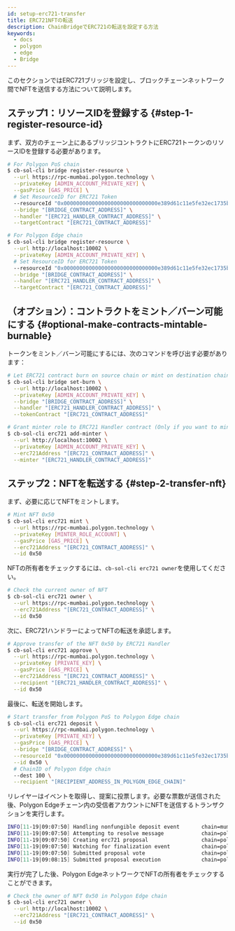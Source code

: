 ```yaml
---
id: setup-erc721-transfer
title: ERC721NFTの転送
description: ChainBridgeでERC721の転送を設定する方法
keywords:
  - docs
  - polygon
  - edge
  - Bridge
---
```


このセクションではERC721ブリッジを設定し、ブロックチェーンネットワーク間でNFTを送信する方法について説明します。

## ステップ1：リソースIDを登録する {#step-1-register-resource-id}

まず、双方のチェーン上にあるブリッジコントラクトにERC721トークンのリソースIDを登録する必要があります。

```bash
# For Polygon PoS chain
$ cb-sol-cli bridge register-resource \
  --url https://rpc-mumbai.polygon.technology \
  --privateKey [ADMIN_ACCOUNT_PRIVATE_KEY] \
  --gasPrice [GAS_PRICE] \
  # Set ResourceID for ERC721 Token
  --resourceId "0x000000000000000000000000000000e389d61c11e5fe32ec1735b3cd38c69501" \
  --bridge "[BRIDGE_CONTRACT_ADDRESS]" \
  --handler "[ERC721_HANDLER_CONTRACT_ADDRESS]" \
  --targetContract "[ERC721_CONTRACT_ADDRESS]"

# For Polygon Edge chain
$ cb-sol-cli bridge register-resource \
  --url http://localhost:10002 \
  --privateKey [ADMIN_ACCOUNT_PRIVATE_KEY] \
  # Set ResourceID for ERC721 Token
  --resourceId "0x000000000000000000000000000000e389d61c11e5fe32ec1735b3cd38c69501" \
  --bridge "[BRIDGE_CONTRACT_ADDRESS]" \
  --handler "[ERC721_HANDLER_CONTRACT_ADDRESS]" \
  --targetContract "[ERC721_CONTRACT_ADDRESS]"
```

## （オプション）：コントラクトをミント／バーン可能にする {#optional-make-contracts-mintable-burnable}

トークンをミント／バーン可能にするには、次のコマンドを呼び出す必要があります：

```bash
# Let ERC721 contract burn on source chain or mint on destination chain
$ cb-sol-cli bridge set-burn \
  --url http://localhost:10002 \
  --privateKey [ADMIN_ACCOUNT_PRIVATE_KEY] \
  --bridge "[BRIDGE_CONTRACT_ADDRESS]" \
  --handler "[ERC721_HANDLER_CONTRACT_ADDRESS]" \
  --tokenContract "[ERC721_CONTRACT_ADDRESS]"

# Grant minter role to ERC721 Handler contract (Only if you want to mint)
$ cb-sol-cli erc721 add-minter \
  --url http://localhost:10002 \
  --privateKey [ADMIN_ACCOUNT_PRIVATE_KEY] \
  --erc721Address "[ERC721_CONTRACT_ADDRESS]" \
  --minter "[ERC721_HANDLER_CONTRACT_ADDRESS]"
```

## ステップ2：NFTを転送する {#step-2-transfer-nft}

まず、必要に応じてNFTをミントします。

```bash
# Mint NFT 0x50
$ cb-sol-cli erc721 mint \
  --url https://rpc-mumbai.polygon.technology \
  --privateKey [MINTER_ROLE_ACCOUNT] \
  --gasPrice [GAS_PRICE] \
  --erc721Address "[ERC721_CONTRACT_ADDRESS]" \
  --id 0x50
```

NFTの所有者をチェックするには、`cb-sol-cli erc721 owner`を使用してください。

```bash
# Check the current owner of NFT
$ cb-sol-cli erc721 owner \
  --url https://rpc-mumbai.polygon.technology \
  --erc721Address "[ERC721_CONTRACT_ADDRESS]" \
  --id 0x50
```

次に、ERC721ハンドラーによってNFTの転送を承認します。

```bash
# Approve transfer of the NFT 0x50 by ERC721 Handler
$ cb-sol-cli erc721 approve \
  --url https://rpc-mumbai.polygon.technology \
  --privateKey [PRIVATE_KEY] \
  --gasPrice [GAS_PRICE] \
  --erc721Address "[ERC721_CONTRACT_ADDRESS]" \
  --recipient "[ERC721_HANDLER_CONTRACT_ADDRESS]" \
  --id 0x50
```

最後に、転送を開始します。

```bash
# Start transfer from Polygon PoS to Polygon Edge chain
$ cb-sol-cli erc721 deposit \
  --url https://rpc-mumbai.polygon.technology \
  --privateKey [PRIVATE_KEY] \
  --gasPrice [GAS_PRICE] \
  --bridge "[BRIDGE_CONTRACT_ADDRESS]" \
  --resourceId "0x000000000000000000000000000000e389d61c11e5fe32ec1735b3cd38c69501" \
  --id 0x50 \
  # ChainID of Polygon Edge chain
  --dest 100 \
  --recipient "[RECIPIENT_ADDRESS_IN_POLYGON_EDGE_CHAIN]"
```

リレイヤーはイベントを取得し、提案に投票します。必要な票数が送信された後、Polygon Edgeチェーン内の受信者アカウントにNFTを送信するトランザクションを実行します。

```bash
INFO[11-19|09:07:50] Handling nonfungible deposit event       chain=mumbai
INFO[11-19|09:07:50] Attempting to resolve message            chain=polygon-edge type=NonFungibleTransfer src=99 dst=100 nonce=2 rId=000000000000000000000000000000e389d61c11e5fe32ec1735b3cd38c69501
INFO[11-19|09:07:50] Creating erc721 proposal                 chain=polygon-edge src=99 nonce=2
INFO[11-19|09:07:50] Watching for finalization event          chain=polygon-edge src=99 nonce=2
INFO[11-19|09:07:50] Submitted proposal vote                  chain=polygon-edge tx=0x58a22d84a08269ad2e8d52d8dc038621f1a21109d11c7b6e0d32d5bf21ea8505 src=99 depositNonce=2 gasPrice=1
INFO[11-19|09:08:15] Submitted proposal execution             chain=polygon-edge tx=0x57419844881a07531e31667c609421662d94d21d0709e64fb728138309267e68 src=99 dst=100 nonce=2 gasPrice=3
```

実行が完了した後、Polygon EdgeネットワークでNFTの所有者をチェックすることができます。

```bash
# Check the owner of NFT 0x50 in Polygon Edge chain
$ cb-sol-cli erc721 owner \
  --url http://localhost:10002 \
  --erc721Address "[ERC721_CONTRACT_ADDRESS]" \
  --id 0x50
```
